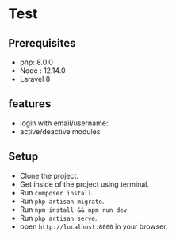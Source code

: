 # Test

## Prerequisites

-   php: 8.0.0
-   Node : 12.14.0
-   Laravel 8

## features

-   login with email/username:
-   active/deactive modules

## Setup

-   Clone the project.
-   Get inside of the project using terminal.
-   Run `composer install`.
-   Run `php artisan migrate`.
-   Run `npm install && npm run dev`.
-   Run `php artisan serve`.
-   open `http://localhost:8000` in your browser.
